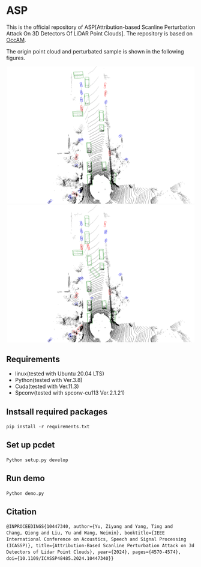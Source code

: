 # ASP

This is the official repository of ASP[Attribution-based Scanline Perturbation Attack On 3D Detectors Of LiDAR Point Clouds]. The repository is based on [OccAM](https://github.com/dschinagl/occam).

The origin point cloud and perturbated sample is shown in the following figures.
<center class="half">
<img src="figs/before_corrupt.png" width=500/><img src="figs/after_corrupt.png" width=500/>
</center>

##  Requirements

* linux(tested with Ubuntu 20.04 LTS)
* Python(tested with Ver.3.8)
* Cuda(tested with Ver.11.3)
* Spconv(tested with spconv-cu113 Ver.2.1.21)

## Instsall required packages
<code>pip install -r requirements.txt </code>

## Set up pcdet
<code>Python setup.py develop </code>

## Run demo
<code>Python demo.py </code>

## Citation
<code>@INPROCEEDINGS{10447340,
  author={Yu, Ziyang and Yang, Ting and Chang, Qiong and Liu, Yu and Wang, Weimin},
  booktitle={IEEE International Conference on Acoustics, Speech and Signal Processing (ICASSP)}, 
  title={Attribution-Based Scanline Perturbation Attack on 3d Detectors of Lidar Point Clouds}, 
  year={2024},
  pages={4570-4574},
  doi={10.1109/ICASSP48485.2024.10447340}}</code>



